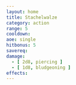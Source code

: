 ```yaml
---
layout: home
title: Stachelwalze
category: action
range: 5
cooldown: 
aoe: single
hitbonus: 5
savereq: 
damage:
  - [ 2d8, piercing ]
  - [ 1d8, bludgeoning ]
effects:
---
```

